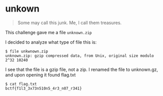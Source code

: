 # unkown
>Some may call this junk. Me, I call them treasures.

This challenge gave me a file `unknown.zip`

I decided to analyze what type of file this is:
```
$ file unkwnown.zip
unknown.zip: gzip compressed data, from Unix, original size modulo 2^32 10240
```

I see that the file is a gzip file, not a zip. I renamed the file to unknown.gz, and upon opening it found flag.txt
```
$ cat flag.txt
bctf{f1l3_3x73n510n5_4r3_n07_r341}
```
